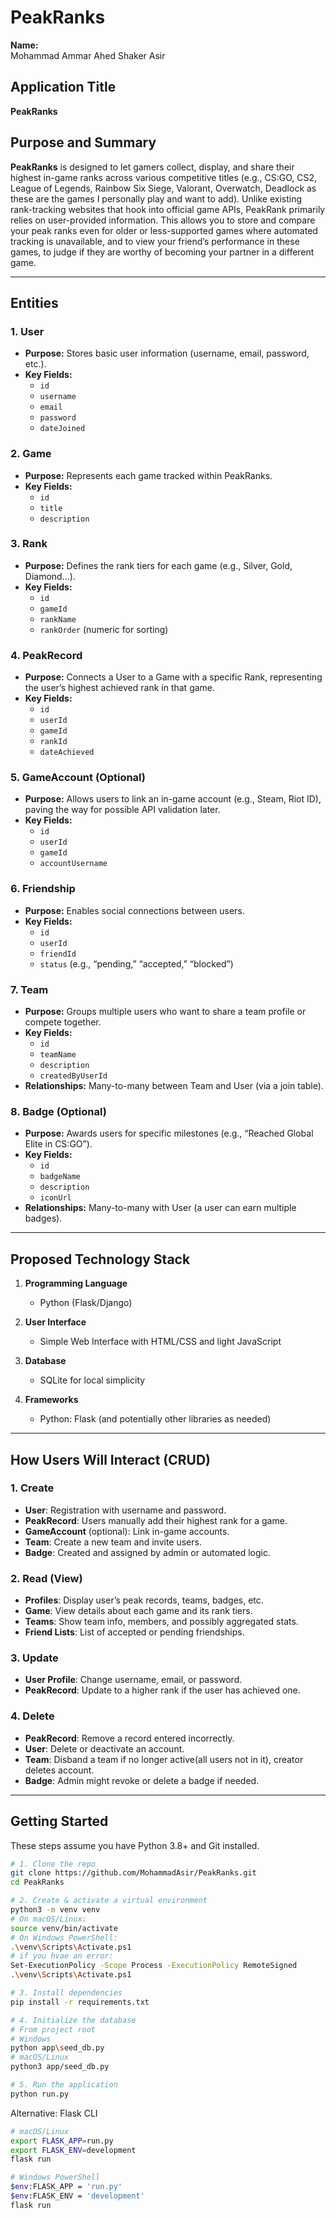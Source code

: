 # PeakRanks

**Name:**  
Mohammad Ammar Ahed Shaker Asir

## Application Title
**PeakRanks**

## Purpose and Summary
**PeakRanks** is designed to let gamers collect, display, and share their highest in-game ranks across various competitive titles (e.g., CS:GO, CS2, League of Legends, Rainbow Six Siege, Valorant, Overwatch, Deadlock as these are the games I personally play and want to add). Unlike existing rank-tracking websites that hook into official game APIs, PeakRank primarily relies on user-provided information. This allows you to store and compare your peak ranks even for older or less-supported games where automated tracking is unavailable, and to view your friend’s performance in these games, to judge if they are worthy of becoming your partner in a different game.

---

## Entities

### 1. User
- **Purpose:** Stores basic user information (username, email, password, etc.).  
- **Key Fields:**  
  - `id`  
  - `username`  
  - `email`  
  - `password`  
  - `dateJoined`

### 2. Game
- **Purpose:** Represents each game tracked within PeakRanks.  
- **Key Fields:**  
  - `id`  
  - `title`  
  - `description`

### 3. Rank
- **Purpose:** Defines the rank tiers for each game (e.g., Silver, Gold, Diamond…).  
- **Key Fields:**  
  - `id`  
  - `gameId`  
  - `rankName`  
  - `rankOrder` (numeric for sorting)

### 4. PeakRecord
- **Purpose:** Connects a User to a Game with a specific Rank, representing the user’s highest achieved rank in that game.  
- **Key Fields:**  
  - `id`  
  - `userId`  
  - `gameId`  
  - `rankId`  
  - `dateAchieved`

### 5. GameAccount (Optional)
- **Purpose:** Allows users to link an in-game account (e.g., Steam, Riot ID), paving the way for possible API validation later.  
- **Key Fields:**  
  - `id`  
  - `userId`  
  - `gameId`  
  - `accountUsername`

### 6. Friendship
- **Purpose:** Enables social connections between users.  
- **Key Fields:**  
  - `id`  
  - `userId`  
  - `friendId`  
  - `status` (e.g., “pending,” “accepted,” “blocked”)

### 7. Team
- **Purpose:** Groups multiple users who want to share a team profile or compete together.  
- **Key Fields:**  
  - `id`  
  - `teamName`  
  - `description`  
  - `createdByUserId`  
- **Relationships:** Many-to-many between Team and User (via a join table).

### 8. Badge (Optional)
- **Purpose:** Awards users for specific milestones (e.g., “Reached Global Elite in CS:GO”).  
- **Key Fields:**  
  - `id`  
  - `badgeName`  
  - `description`  
  - `iconUrl`  
- **Relationships:** Many-to-many with User (a user can earn multiple badges).

---

## Proposed Technology Stack

1. **Programming Language**  
   - Python (Flask/Django)

2. **User Interface**  
   - Simple Web Interface with HTML/CSS and light JavaScript

3. **Database**  
   - SQLite for local simplicity

4. **Frameworks**  
   - Python: Flask (and potentially other libraries as needed)

---

## How Users Will Interact (CRUD)

### 1. Create
- **User**: Registration with username and password.  
- **PeakRecord**: Users manually add their highest rank for a game.  
- **GameAccount** (optional): Link in-game accounts. 
- **Team**: Create a new team and invite users.  
- **Badge**: Created and assigned by admin or automated logic.

### 2. Read (View)
- **Profiles**: Display user’s peak records, teams, badges, etc.  
- **Game**: View details about each game and its rank tiers.  
- **Teams**: Show team info, members, and possibly aggregated stats.  
- **Friend Lists**: List of accepted or pending friendships.

### 3. Update
- **User Profile**: Change username, email, or password.  
- **PeakRecord**: Update to a higher rank if the user has achieved one.    

### 4. Delete
- **PeakRecord**: Remove a record entered incorrectly.  
- **User**: Delete or deactivate an account.  
- **Team**: Disband a team if no longer active(all users not in it), creator deletes account.  
- **Badge**: Admin might revoke or delete a badge if needed.


---

## Getting Started

These steps assume you have Python 3.8+ and Git installed.

```bash
# 1. Clone the repo
git clone https://github.com/MohammadAsir/PeakRanks.git
cd PeakRanks

# 2. Create & activate a virtual environment
python3 -m venv venv
# On macOS/Linux:
source venv/bin/activate
# On Windows PowerShell:
.\venv\Scripts\Activate.ps1
# if you hvae an error:
Set-ExecutionPolicy -Scope Process -ExecutionPolicy RemoteSigned
.\venv\Scripts\Activate.ps1

# 3. Install dependencies
pip install -r requirements.txt

# 4. Initialize the database
# From project root
# Windows
python app\seed_db.py
# macOS/Linux
python3 app/seed_db.py

# 5. Run the application
python run.py
```
Alternative: Flask CLI
```bash
# macOS/Linux
export FLASK_APP=run.py
export FLASK_ENV=development
flask run

# Windows PowerShell
$env:FLASK_APP = 'run.py'
$env:FLASK_ENV = 'development'
flask run
```
